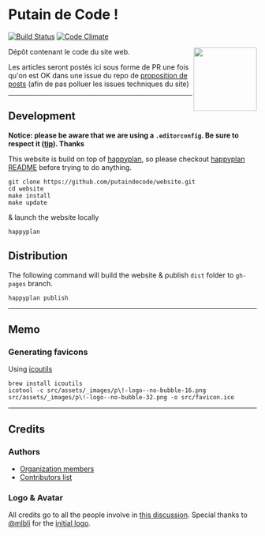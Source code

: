 # Putain de Code !


[![Build Status](https://travis-ci.org/putaindecode/website.png?branch=master)](https://travis-ci.org/putaindecode/website)
[![Code Climate](https://codeclimate.com/github/putaindecode/website.png)](https://codeclimate.com/github/putaindecode/website)

<img align="right" alt="" src="https://raw.github.com/putaindecode/website/master/src/assets/_images/p!-logo--no-bubble-512--trim.png" width="128">

Dépôt contenant le code du site web.

Les articles seront postés ici sous forme de PR une fois qu'on est OK dans une issue du repo de [proposition de posts](https://github.com/putaindecode/propositions-de-posts) (afin de pas polluer les issues techniques du site)

---

## Development

__Notice: please be aware that we are using a `.editorconfig`. Be sure to respect it ([tip](http://editorconfig.org/)). Thanks__

This website is build on top of [happyplan](https://github.com/happyplan/happyplan), so please checkout [happyplan README](https://github.com/happyplan/happyplan#readme) before trying to do anything.

    git clone https://github.com/putaindecode/website.git
    cd website
    make install
    make update

& launch the website locally

    happyplan

## Distribution

The following command will build the website & publish `dist` folder to `gh-pages` branch.

    happyplan publish

---

## Memo

### Generating favicons

Using [icoutils](http://www.nongnu.org/icoutils/)

    brew install icoutils
    icotool -c src/assets/_images/p\!-logo--no-bubble-16.png src/assets/_images/p\!-logo--no-bubble-32.png -o src/favicon.ico

---

## Credits

### Authors

* [Organization members](https://github.com/putaindecode?tab=members)
* [Contributors list](https://github.com/putaindecode/website/graphs/contributors)

### Logo & Avatar

All credits go to all the people involve in [this discussion](https://github.com/putaindecode/discussions/issues/4).
Special thanks to [@mlbli](https://github.com/mlbli) for the [initial logo](https://github.com/putaindecode/website/blob/3324cbe7637dacd1f42a412c1085431a2d551928/src/assets/_images/p!-logos.png).
